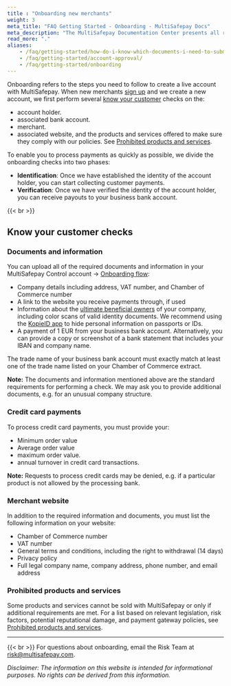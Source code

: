 ```yaml
---
title : "Onboarding new merchants"
weight: 3
meta_title: "FAQ Getting Started - Onboarding - MultiSafepay Docs"
meta_description: "The MultiSafepay Documentation Center presents all relevant information about our Plugins and API. You can also find support pages for payment methods, tools and general questions as well as the contact details of our Support and Integration Teams."
read_more: "."
aliases:
    - /faq/getting-started/how-do-i-know-which-documents-i-need-to-submit-and-which-data-to-post-on-my-website/
    - /faq/getting-started/account-approval/
    - /faq/getting-started/onboarding
---
```

Onboarding refers to the steps you need to follow to create a live account with MultiSafepay. When new merchants [sign up](https://merchant.multisafepay.com/signup) and we create a new account, we first perform several [know your customer](https://en.wikipedia.org/wiki/Know_your_customer) checks on the:
* account holder.
* associated bank account.
* merchant.
* associated website, and the products and services offered to make sure they comply with our policies. See [Prohibited products and services](https://docs.multisafepay.com/faq/getting-started/prohibited-products-and-services/).

To enable you to process payments as quickly as possible, we divide the onboarding checks into two phases:

* **Identification**: Once we have established the identity of the account holder, you can start collecting customer payments.
* **Verification**: Once we have verified the identity of the account holder, you can receive payouts to your business bank account.

{{< br >}}
## Know your customer checks

### Documents and information

You can upload all of the required documents and information in your MultiSafepay Control account → [Onboarding flow](https://merchant.multisafepay.com/onboarding):

* Company details including address, VAT number, and Chamber of Commerce number
* A link to the website you receive payments through, if used 
* Information about the [ultimate beneficial owners](https://docs.multisafepay.com/faq/getting-started/ultimate-beneficial-owner-form/) of your company, including color scans of valid identity documents. We recommend using the [KopieID app](https://www.rijksoverheid.nl/onderwerpen/identiteitsfraude/vraag-en-antwoord/veilige-kopie-identiteitsbewijs) to hide personal information on passports or IDs.
* A payment of 1 EUR from your business bank account. Alternatively, you can provide a copy or screenshot of a bank statement that includes your IBAN and company name.

The trade name of your business bank account must exactly match at least one of the trade name listed on your Chamber of Commerce extract.

**Note:** The documents and information mentioned above are the standard requirements for performing a check. We may ask you to provide additional documents, e.g. for an unusual company structure.

### Credit card payments
To process credit card payments, you must provide your:

* Minimum order value
* Average order value
* maximum order value.
* annual turnover in credit card transactions.

**Note:** Requests to process credit cards may be denied, e.g. if a particular product is not allowed by the processing bank.

### Merchant website

In addition to the required information and documents, you must list the following information on your website:

* Chamber of Commerce number
* VAT number
* General terms and conditions, including the right to withdrawal (14 days)
* Privacy policy
* Full legal company name, company address, phone number, and email address

### Prohibited products and services

Some products and services cannot be sold with MultiSafepay or only if additional requirements are met. For a list based on relevant legislation, risk factors, potential reputational damage, and payment gateway policies, see [Prohibited products and services](/faq/getting-started/prohibited-products-or-services/).

---
{{< br >}}
For questions about onboarding, email the Risk Team at <risk@multisafepay.com>.

_Disclaimer: The information on this website is intended for informational purposes. No rights can be derived from this information._
